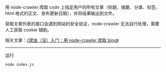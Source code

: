 用 node-crawler 爬取 csdn 上指定用户的所有文章（标题、摘要、分类、标签、html 格式的正文、发布更新日期），并将结果输出到文件。

获取文章列表的接口会遇到网站的安全验证，node-crawler 无法自行处理，需要人工获取 cookie 辅助。

相关文章：[《爬虫（没）入门：用 node-crawler 爬取 blog》](https://liuzx-emily.github.io/blog/#/post/0cd4b446-1654-4a1e-b7b2-f1b260c3fa4f)

---

运行
```
node index.js
```

